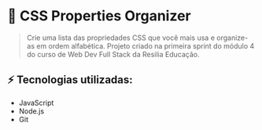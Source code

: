 # :bookmark_tabs: CSS Properties Organizer

> Crie uma lista das propriedades CSS que você mais usa e organize-as em ordem alfabética. Projeto criado na primeira sprint do módulo 4 do curso de Web Dev Full Stack da Resilia Educação.

## :zap: Tecnologias utilizadas:

- JavaScript
- Node.js
- Git
